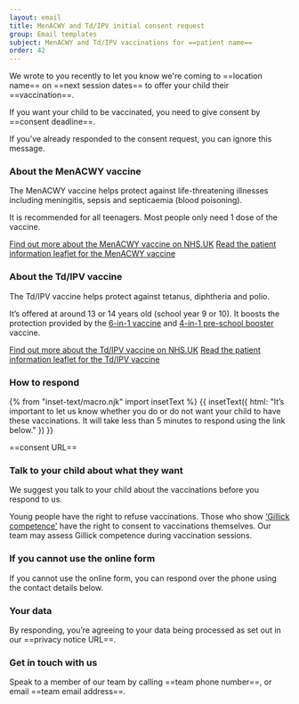 ```yaml
---
layout: email
title: MenACWY and Td/IPV initial consent request
group: Email templates
subject: MenACWY and Td/IPV vaccinations for ==patient name==
order: 42
---
```


We wrote to you recently to let you know we're coming to ==location name== on ==next session dates== to offer your child their ==vaccination==.

If you want your child to be vaccinated, you need to give consent by ==consent deadline==.

If you’ve already responded to the consent request, you can ignore this message.

### About the MenACWY vaccine

The MenACWY vaccine helps protect against life-threatening illnesses including meningitis, sepsis and septicaemia (blood poisoning).

It is recommended for all teenagers. Most people only need 1 dose of the vaccine.

[Find out more about the MenACWY vaccine on NHS.UK](https://www.nhs.uk/vaccinations/menacwy-vaccine/)
[Read the patient information leaflet for the MenACWY vaccine](https://www.medicines.org.uk/emc/files/pil.12818.pdf)

### About the Td/IPV vaccine

The Td/IPV vaccine helps protect against tetanus, diphtheria and polio.

It’s offered at around 13 or 14 years old (school year 9 or 10). It boosts the protection provided by the [6-in-1 vaccine](https://www.nhs.uk/vaccinations/6-in-1-vaccine/) and [4-in-1 pre-school booster](https://www.nhs.uk/vaccinations/4-in-1-preschool-booster-vaccine/) vaccine.

[Find out more about the Td/IPV vaccine on NHS.UK](https://www.nhs.uk/vaccinations/td-ipv-vaccine-3-in-1-teenage-booster/)
[Read the patient information leaflet for the Td/IPV vaccine](https://www.medicines.org.uk/emc/files/pil.5581.pdf)

### How to respond

{% from "inset-text/macro.njk" import insetText %}
{{ insetText({
  html: "It’s important to let us know whether you do or do not want your child to have these vaccinations. It will take less than 5 minutes to respond using the link below."
}) }}

==consent URL==

### Talk to your child about what they want

We suggest you talk to your child about the vaccinations before you respond to us.

Young people have the right to refuse vaccinations. Those who show [‘Gillick competence'](https://www.nhs.uk/conditions/consent-to-treatment/children/) have the right to consent to vaccinations themselves. Our team may assess Gillick competence during vaccination sessions.

### If you cannot use the online form

If you cannot use the online form, you can respond over the phone using the contact details below.

### Your data
By responding, you’re agreeing to your data being processed as set out in our ==privacy notice URL==.

### Get in touch with us

Speak to a member of our team by calling ==team phone number==, or email ==team email address==.
